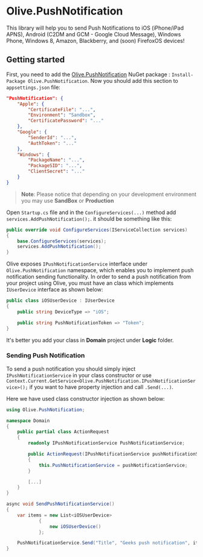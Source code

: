 # Olive.PushNotification

This library will help you to send Push Notifications to iOS (iPhone/iPad APNS), Android (C2DM and GCM - Google Cloud Message), Windows Phone, Windows 8, Amazon, Blackberry, and (soon) FirefoxOS devices!

## Getting started

First, you need to add the [Olive.PushNotification](https://www.nuget.org/packages/Olive.PushNotification/) NuGet package : `Install-Package Olive.PushNotification`.
Now you should add this section to `appsettings.json` file:
```json
"PushNotification": {
	"Apple": {
		"CertificateFile": "...",
		"Environment": "Sandbox",
		"CertificatePassword": "..."
	},
	"Google": {
		"SenderId": "...",
		"AuthToken": "..."
	},
	"Windows": {
		"PackageName": "...",
		"PackageSID": "...",
		"ClientSecret": "..."
	}
}
```
> **Note**: Please notice that depending on your development environment you may use **SandBox** or **Production**

Open `Startup.cs` file and in the `ConfigureServices(...)` method add `services.AddPushNotification();`. it should be something like this:
```csharp
public override void ConfigureServices(IServiceCollection services)
{
    base.ConfigureServices(services);
    services.AddPushNotification();
}
```

Olive exposes `IPushNotificationService` interface under `Olive.PushNotification` namespace, which enables you to implement push notification sending functionality. In order to send a push notification from your project using Olive, you must have an class which implements `IUserDevice` interface as shown below:

```csharp
public class iOSUserDevice : IUserDevice
{
    public string DeviceType => "iOS";

    public string PushNotificationToken => "Token";
}
```

It's better you add your class in **Domain** project under **Logic** folder.

### Sending Push Notification 

To send a push notification you should simply inject `IPushNotificationService` in your class constructor or use `Context.Current.GetService<Olive.PushNotification.IPushNotificationService>();` if you want to have property injection and call `.Send(...)`.

Here we have used class constructor injection as shown below:

```csharp
using Olive.PushNotification;

namespace Domain
{
    public partial class ActionRequest
    {
        readonly IPushNotificationService PushNotificationService;

        public ActionRequest(IPushNotificationService pushNotificationService)
        {
            this.PushNotificationService = pushNotificationService;
        }

		[...]
    }
}
```

```csharp
async void SendPushNotificationService()
{
    var items = new List<iOSUserDevice>
            {
                new iOSUserDevice()
            };

    PushNotificationService.Send("Title", "Geeks push notification", items);
}
```